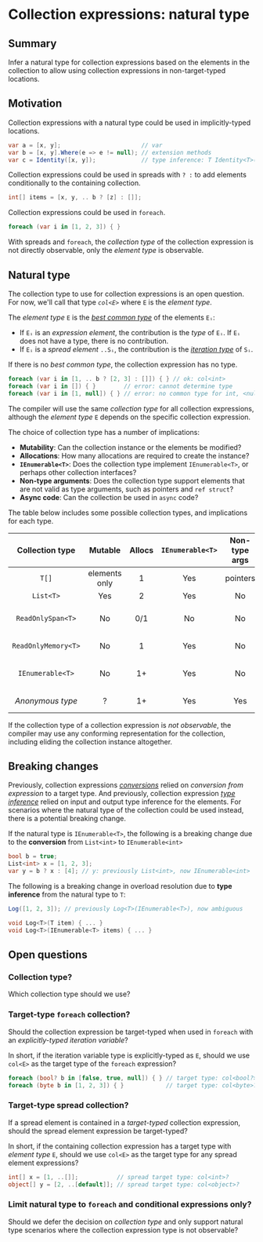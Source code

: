 # Collection expressions: natural type

## Summary

Infer a natural type for collection expressions based on the elements in the collection to allow using collection expressions in non-target-typed locations.

## Motivation

Collection expressions with a natural type could be used in implicitly-typed locations.

```csharp
var a = [x, y];                       // var
var b = [x, y].Where(e => e != null); // extension methods
var c = Identity([x, y]);             // type inference: T Identity<T>(T)
```

Collection expressions could be used in spreads with `? :` to add elements conditionally to the containing collection.

```csharp
int[] items = [x, y, .. b ? [z] : []];
```

Collection expressions could be used in `foreach`.

```csharp
foreach (var i in [1, 2, 3]) { }
```

With spreads and `foreach`, the *collection type* of the collection expression is not directly observable, only the *element type* is observable.

## Natural type

The collection type to use for collection expressions is an open question. For now, we'll call that type *`col<E>`* where `E` is the *element type*.

The *element type* `E` is the [*best common type*](https://github.com/dotnet/csharpstandard/blob/standard-v6/standard/expressions.md#116315-finding-the-best-common-type-of-a-set-of-expressions) of the elements `Eᵢ`:
* If `Eᵢ` is an *expression element*, the contribution is the *type* of `Eᵢ`. If `Eᵢ` does not have a type, there is no contribution.
* If `Eᵢ` is a *spread element* `..Sᵢ`, the contribution is the [*iteration type*](https://github.com/dotnet/csharpstandard/blob/standard-v6/standard/statements.md#1295-the-foreach-statement) of `Sᵢ`.

If there is no *best common type*, the collection expression has no type.

```csharp
foreach (var i in [1, .. b ? [2, 3] : []]) { } // ok: col<int>
foreach (var i in []) { }        // error: cannot determine type
foreach (var i in [1, null]) { } // error: no common type for int, <null>
```

The compiler will use the same *collection type* for all collection expressions, although the *element type* `E` depends on the specific collection expression.

The choice of collection type has a number of implications:
- **Mutability**: Can the collection instance or the elements be modified?
- **Allocations**: How many allocations are required to create the instance?
- **`IEnumerable<T>`**: Does the collection type implement `IEnumerable<T>`, or perhaps other collection interfaces?
- **Non-type arguments**: Does the collection type support elements that are not valid as type arguments, such as pointers and `ref struct`?
- **Async code**: Can the collection be used in `async` code?

The table below includes some possible collection types, and implications for each type.

|Collection type|Mutable|Allocs|`IEnumerable<T>`|Non-type args|Async|Details|
|:---:|:---:|:---:|:---:|:---:|:---:|:---:|
|`T[]`|elements only|1|Yes|pointers|Yes| |
|`List<T>`|Yes|2|Yes|No|Yes| |
|`ReadOnlySpan<T>`|No|0/1|No|No|No|stack/heap allocated buffer|
|`ReadOnlyMemory<T>`|No|1|Yes|No|Yes|heap allocated buffer|
|`IEnumerable<T>`|No|1+|Yes|No|Yes|context-dependent implementation|
|*Anonymous type*|?|1+|Yes|Yes|Yes|compiler-generated type|

If the collection type of a collection expression is *not observable*, the compiler may use any conforming representation for the collection, including eliding the collection instance altogether.

## Breaking changes

Previously, collection expressions [*conversions*](https://github.com/dotnet/csharplang/blob/main/proposals/csharp-12.0/collection-expressions.md#conversions) relied on *conversion from expression* to a target type.
And previously, collection expression [*type inference*](https://github.com/dotnet/csharplang/blob/main/proposals/csharp-12.0/collection-expressions.md#type-inference) relied on input and output type inference for the elements.
For scenarios where the natural type of the collection could be used instead, there is a potential breaking change.

If the natural type is `IEnumerable<T>`, the following is a breaking change due to the **conversion** from `List<int>` to `IEnumerable<int>`

```csharp
bool b = true;
List<int> x = [1, 2, 3];
var y = b ? x : [4]; // y: previously List<int>, now IEnumerable<int>
```

The following is a breaking change in overload resolution due to **type inference** from the natural type to `T`:

```csharp
Log([1, 2, 3]); // previously Log<T>(IEnumerable<T>), now ambiguous

void Log<T>(T item) { ... }
void Log<T>(IEnumerable<T> items) { ... }
```

## Open questions

### Collection type?

Which collection type should we use?

### Target-type `foreach` collection?

Should the collection expression be target-typed when used in `foreach` with an *explicitly-typed iteration variable*?

In short, if the iteration variable type is explicitly-typed as `E`, should we use `col<E>` as the target type of the `foreach` expression?

```csharp
foreach (bool? b in [false, true, null]) { } // target type: col<bool?>?
foreach (byte b in [1, 2, 3]) { }            // target type: col<byte>?
```

### Target-type spread collection?

If a spread element is contained in a *target-typed* collection expression, should the spread element expression be target-typed?

In short, if the containing collection expression has a target type with *element type* `E`, should we use `col<E>` as the target type for any spread element expressions?

```csharp
int[] x = [1, ..[]];           // spread target type: col<int>?
object[] y = [2, ..[default]]; // spread target type: col<object>?
```

### Limit natural type to `foreach` and conditional expressions only?

Should we defer the decision on *collection type* and only support natural type scenarios where the collection expression type is not observable?